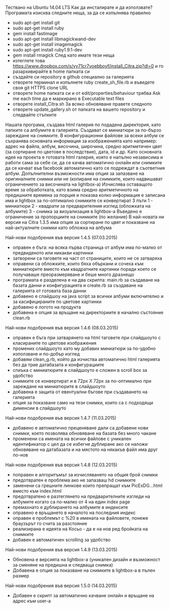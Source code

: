 Тествано на Ubuntu 14.04 LTS
Как да инсталирате и да използвате?
Програмата изисква следните неща, за да се изпълнява правилно
- sudo apt-get install git
- sudo apt-get install ruby
- gem install fastimage
- sudo apt-get install libmagickwand-dev
- sudo apt-get install imagemagick
- sudo apt-get install ruby1.9.1-dev
- gem install rmagick
След като имате тези неща
- изтеглете това https://www.dropbox.com/s/vy71cr7voebboyf/install_Citra.zip?dl=0 и го разархивирайте в home папката си
- създайте си repository в github специално за галерията
- отворете терминал и изпълнете ruby create_sh_file.rb и въведете своя git HTTPS clone URL
- отворете home папката си и от edit/properties/behaviour трябва Ask me each time да е маркирано в Executable text files
- отворете install_Citra.sh
За всяко обновяване правете следното
- отворете update_gallery.sh от папката на вашето repository и следвайте стъпките

Нашата програма, създава html галерия по подадена директория, като папките са албумите в галерията. Създават се миниатюри за по-бързо зареждане на снимките. В конфигурационни файлове за всеки албум се съхранява основната информация за изображенията като например: адрес на файла, албум, височина, широчина, средно аритметичен цвят (за сортиране по цветове в последствие), дата, id и др. Като основната идея на проекта е готовата html галерия, която е напълно независима и работи сама за себе си, да се качва автоматично онлайн или снимките да се качват във facebook автоматично като се подреждат в съответния албум. Допълнителни възможности има опция за запазване на оригиналните снимки или не (копиране на снимките, които надвишават ограничението за височината на lightbox-а) Изчислява оставащото време за обработката, като взима средно аритметичното на предишните времена за порция и показва колко информация е записана има и lightbox за по-оптимално снимките се конвертират 3 пъти 1 - миниатюри 2 - квадрати за предварителния изглед (обложката на албумите) 3 - снимка за визуализация в lightbox-а Въведено е ограничение за пропорциите на снимките (по желание) В най-новата ни версия на Citra 1.3.5 има опция за сортиране по цвят и показване на най-актуалните снимки като обложка на албума

Най-нови подобрения във версия 1.4.5 (07.03.2015)
- оправен е бъга: на всяка първа страница от албум има по-малко от предвиденото или никакви картинки
- затворени са таговете на част от страниците, които не се затваряха
- оправени са обложките, които бяха объркани и сочеха към миниатюрите вместо към квадратните картинки поради което се получаваше преоразмеряване и беше много дразнещо
- програмата е разделена е на два скрипта: main.rb за създаване на базата данни и конфигурацията и create.rb за създаване на галерията от готовата база данни
- добавено е слайдшоу на java script за всички албуми включително и за касифицираните по цветове картинки
- добавено е логото на продукта
- добавена е опция за връщане на директориите в начално състояние clean.rb

Най-нови подобрения във версия 1.4.6 (08.03.2015)
- оправен е бъга при затварянето на html таговете при слайдшоуто с класираните по цветове изображения
- промених слайдшоуто като му добавих миниатюри за по-удобно използване и по-добър изглед
- добавям clean_g.rb, който да изчиства автоматично html галерията без да трие датабазата и конфигурациите
- спиъка с миниатюрите в слайдшоуто е сложен в scroll box за удобство
- снимките се конвертират и в 72px X 72px за по-оптимално при зареждане на миниатюрите в слайдшоуто 
- добавена е защита от евентуални бъгове при създаването на галерията
- опция за показване само на тези снимки, които са с подходящи дименсии в слайдшоуто

Най-нови подобрения във версия 1.4.7 (11.03.2015)
- добавено е автоматично преценяване дали са добавени нови снимки, което позволява обновяване на базата без много чакане
- променени са имената на всички файлове с уникален идентификатор с цел да се избегне дублиране ако се наложи обновяване на датабазата и на мястото на някакъв файл има друг по-нов

Най-нови подобрения във версия 1.4.8 (12.03.2015)
- поправен е алгоритъмът за изчисляването на общия брой снимки
- предотвратен е проблема ако не запазваш hd снимките
- заменени са грешните линкове които препращат към PicExDG...html вместо към index.html
- предотвратено е разтеглянето на предварителните изгледи на албумите когато са по-малко от 4 на един index page
- премахнато е дублирането на албумите в индексите
- оправено е връщането в началото на последния индекс
- оправен е проблемът с %20 в имената на файловете, понеже браузърът го счита за разстояние
- реализирана е идеята на Косьо - да е на нов ред бройката на снимките
- добавен е автоматичен scrolling за удобство

Най-нови подобрения във версия 1.4.9 (13.03.2015)
- Обновена е версията на lightbox-а (уникален дизайн и възможност за сменяне на предишна и следваща снимка)
- Добавена е опция за показване на снимките в lightbox-а в пълен размер

Най-нови подобрения във версия 1.5.0 (14.03.2015)
- Добавен е скрипт за автоматично качване онлайн и връщане на адрес към user-а

